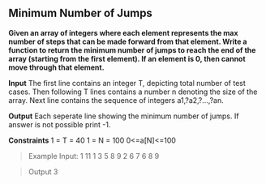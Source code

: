 ## Minimum Number of Jumps

**Given an array of integers where each element represents the max number of steps that can be made forward from that element. 
Write a function to return the minimum number of jumps to reach the end of the array (starting from the first element). 
If an element is 0, then cannot move through that element.**

**Input** 
The first line contains an integer T, depicting total number of test cases. 
Then following T lines contains a number n denoting the size of the array. Next line contains the sequence of integers a1,?a2,?...,?an.

**Output**
Each seperate line showing the minimum number of jumps. If answer is not possible print -1.

**Constraints**
1 = T = 40
1 = N = 100
0<=a[N]<=100

>Example
>Input:
>1
>11
>1 3 5 8 9 2 6 7 6 8 9

>Output
>3  
